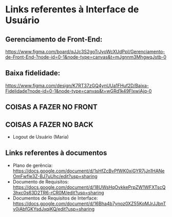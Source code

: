 # Links referentes à Interface de Usuário
## Gerenciamento de Front-End:
https://www.figma.com/board/qJJc3S2goTrJyoWcXUdPpI/Gerenciamento-de-Front-End-?node-id=0-1&node-type=canvas&t=mJgnnm3MhgwqJstb-0

## Baixa fidelidade:
https://www.figma.com/design/K7RT37zGQ4ynUUa1FHuf2D/Baixa-Fidelidade?node-id=0-1&node-type=canvas&t=wGRd1k49FlxwiAjq-0

## COISAS A FAZER NO FRONT

## COISAS A FAZER NO BACK
- Logout de Usuário (Maria)

## Links referentes à documentos
- Plano de gerência: https://docs.google.com/document/d/1sHfZcBvPfWK0xiGYR7jJn1HANeOmFwfIe3Z-BJ7uUhc/edit?usp=sharing
- Documento de Requisitos: https://docs.google.com/document/d/18UWsHqOvkkePrpZW1WFXTscQ3hxc0s63D2TR6-rCR0M/edit?usp=sharing
- Documentos de Requisitos de Interface: https://docs.google.com/document/d/16Bha4b7ynoz0XZ55KqMJrJJbnTv0jAbfGKYsdJxqiKQ/edit?usp=sharing
